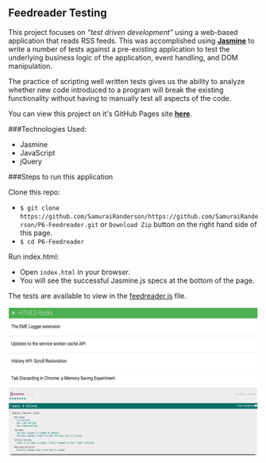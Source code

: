 ## Feedreader Testing
This project focuses on _“test driven development”_ using a web-based application that reads RSS feeds. This was accomplished using [**Jasmine**](http://jasmine.github.io/) to write a number of tests against a pre-existing application to test the underlying business logic of the application, event handling, and DOM manipulation.

The practice of scripting well written tests gives us the ability to analyze whether new code introduced to a program will break the existing functionality without having to manually test all aspects of the code.

You can view this project on it's GitHub Pages site [**here**](http://samurairanderson.github.io/P6-Feedreader/#).

###Technologies Used:
* Jasmine
* JavaScript
* jQuery

###Steps to run this application

Clone this repo:

* `$ git clone https://github.com/SamuraiRanderson/https://github.com/SamuraiRanderson/P6-Feedreader.git` or `Download Zip` button on the right hand side of this page.
* `$ cd P6-Feedreader`<br>

Run index.html:

* Open `index.html` in your browser.
* You will see the successful Jasmine.js specs at the bottom of the page.

The tests are available to view in the [feedreader.js](https://github.com/SamuraiRanderson/P6-Feedreader/blob/master/jasmine/spec/feedreader.js) file.

![Feed Reader Image](images/p6.png)